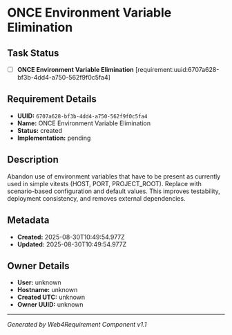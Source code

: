 # ONCE Environment Variable Elimination

## Task Status
- [ ] **ONCE Environment Variable Elimination** [requirement:uuid:6707a628-bf3b-4dd4-a750-562f9f0c5fa4]

## Requirement Details

- **UUID:** `6707a628-bf3b-4dd4-a750-562f9f0c5fa4`
- **Name:** ONCE Environment Variable Elimination
- **Status:** created
- **Implementation:** pending

## Description

Abandon use of environment variables that have to be present as currently used in simple vitests (HOST, PORT, PROJECT_ROOT). Replace with scenario-based configuration and default values. This improves testability, deployment consistency, and removes external dependencies.

## Metadata

- **Created:** 2025-08-30T10:49:54.977Z
- **Updated:** 2025-08-30T10:49:54.977Z

## Owner Details

- **User:** unknown
- **Hostname:** unknown
- **Created UTC:** unknown
- **Owner UUID:** unknown

---

*Generated by Web4Requirement Component v1.1*
